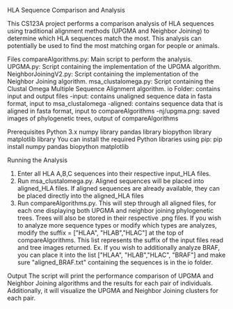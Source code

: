 HLA Sequence Comparison and Analysis

This CS123A project performs a comparison analysis of HLA sequences using traditional alignment methods (UPGMA and Neighbor Joining) to determine which HLA sequences match the most. This analysis can potentially be used to find the most matching organ for people or animals.

Files
compareAlgorithms.py: Main script to perform the analysis.
UPGMA.py: Script containing the implementation of the UPGMA algorithm.
NeighborJoiningV2.py: Script containing the implementation of the Neighbor Joining algorithm.
msa_clustalomega.py: Script containing the Clustal Omega Multiple Sequence Alignment algorithm.
io Folder: contains input and output files
    -input: contains unaligned sequence data in fasta format, input to msa_clustalomega
    -aligned: contains sequence data that is aligned in fasta format, input to compareAlgorithms
    -nj/upgma.png: saved images of phylogenetic trees, output of compareAlgorithms

Prerequisites
Python 3.x
numpy library
pandas library
biopython library
matplotlib library
You can install the required Python libraries using pip:
pip install numpy pandas biopython matplotlib

Running the Analysis
1. Enter all HLA A,B,C sequences into their respective input_HLA files.
2. Run msa_clustalomega.py. Aligned sequences will be placed into aligned_HLA files.
If aligned sequences are already available, they can be placed directly into the aligned_HLA files
3. Run compareAlgorithms.py.
This will step through all aligned files, for each one displaying both UPGMA and neighbor joining phylogenetic trees.
Trees will also be stored in their respective .png files.
If you wish to analyze more sequence types or modify which types are analyzes, modify the
suffix = ["HLAA", "HLAB","HLAC"] at the top of compareAlgorithms.
This list represents the suffix of the input files read and tree images returned.
Ex. If you wish to additionally analyze BRAF, you can place it into the list
["HLAA", "HLAB","HLAC", "BRAF"]
and make sure "aligned_BRAF.txt" containing the sequences is in the io folder.

Output
The script will print the performance comparison of UPGMA and Neighbor Joining algorithms and the results for each pair of individuals. Additionally, it will visualize the UPGMA and Neighbor Joining clusters for each pair.